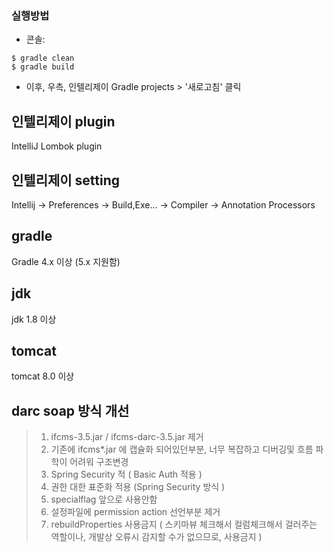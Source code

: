### 실행방법

- 콘솔:
``` 
$ gradle clean
$ gradle build
```
- 이후, 우측, 인텔리제이 Gradle projects > '새로고침' 클릭 

## 인텔리제이 plugin
IntelliJ Lombok plugin 

## 인텔리제이 setting
Intellij -> Preferences -> Build,Exe... -> Compiler -> Annotation Processors

## gradle
Gradle 4.x 이상 (5.x 지원함)

## jdk
jdk 1.8 이상

## tomcat
tomcat 8.0 이상


## darc soap 방식 개선

>1. ifcms-3.5.jar / ifcms-darc-3.5.jar 제거
>1. 기존에 ifcms*.jar 에 캡슐화 되어있던부분, 너무 복잡하고 디버깅및 흐름 파학이 어려워 구조변경 
>1. Spring Security 적 ( Basic Auth 적용 )
>1. 권한 대한 표준화 적용 (Spring Security 방식 )
>1. specialflag 앞으로 사용안함
>1. 설정파일에 permission action 선언부분 제거
>1. rebuildProperties 사용금지 ( 스키마뷰 체크해서 컬럼체크해서 걸러주는 역할이나, 개발상 오류시 감지할 수가 없으므로, 사용금지 )

